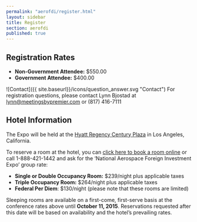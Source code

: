 ```yaml
---
permalink: "aerofdi/register.html"
layout: sidebar
title: Register
section: aerofdi
published: true
---
```


<center><a href="{{ site.baseurl}}/images/Click_here_to_register.png" alt="Click here to register"></a></center>

## Registration Rates

* **Non-Government Attendee:** $550.00
* **Government Attendee:** $400.00

![Contact]({{ site.baseurl}}/icons/question_answer.svg "Contact") For registration questions, please contact Lynn Bjostad at [lynn@meetingsbypremier.com](mailto:lynn@meetingsbypremier.com) or (817) 416-7111

## Hotel Information

The Expo will be held at the [Hyatt Regency Century Plaza](http://www.centuryplaza.hyatt.com/en/hotel/home.html) in Los Angeles, California. 

To reserve a room at the hotel, you can [click here to book a room online](https://resweb.passkey.com/go/AerospaceStatesAssoc) or call 1-888-421-1442 and ask for the ‘National Aerospace Foreign Investment Expo’ group rate:

* **Single or Double Occupancy Room:** $239/night plus applicable taxes
* **Triple Occupancy Room:** $264/night plus applicable taxes
* **Federal Per Diem**: $130/night (please note that these rooms are limited)

Sleeping rooms are available on a first-come, first-serve basis at the conference rates above until **October 11, 2015**. Reservations requested after this date will be based on availability and the hotel’s prevailing rates.
